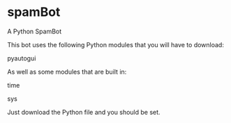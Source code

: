 # spamBot
A Python SpamBot

This bot uses the following Python modules that you will have to download:

pyautogui



As well as some modules that are built in:

time

sys

Just download the Python file and you should be set.
